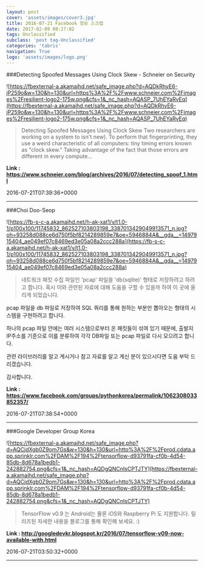 ```yaml
---
layout: post
cover: 'assets/images/cover3.jpg'
title: 2016-07-21 Facebook 정보 스크랩
date: 2017-02-09 08:17:02
tags: Unclassified
subclass: 'post tag-Unclassified'
categories: 'tabris'
navigation: True
logo: 'assets/images/logo.png'
---
```


###Detecting Spoofed Messages Using Clock Skew - Schneier on Security

![https://fbexternal-a.akamaihd.net/safe_image.php?d=AQDkRhyE6-jP259o&w=130&h=130&url=https%3A%2F%2Fwww.schneier.com%2Fimages%2Fresilient-logo2-175w.png&cfs=1&_nc_hash=AQASP_7UhEYaRvEq](https://fbexternal-a.akamaihd.net/safe_image.php?d=AQDkRhyE6-jP259o&w=130&h=130&url=https%3A%2F%2Fwww.schneier.com%2Fimages%2Fresilient-logo2-175w.png&cfs=1&_nc_hash=AQASP_7UhEYaRvEq)

>Detecting Spoofed Messages Using Clock Skew Two researchers are working on a system to isn't new). To perform that fingerprinting, they use a weird characteristic of all computers: tiny timing errors known as "clock skew." Taking advantage of the fact that those errors are different in every compute...

**Link : <https://www.schneier.com/blog/archives/2016/07/detecting_spoof_1.html>**

2016-07-21T07:39:36+0000

---

###Choi Doo-Seop

![https://fb-s-c-a.akamaihd.net/h-ak-xat1/v/t1.0-1/p100x100/11745832_862527103803198_3387013429049913571_n.jpg?oh=93258d088ce6d750f5bf8214289859e7&oe=5946884A&__gda__=1497915404_ae049ef07c8469ed3e05a08a2ccc288a](https://fb-s-c-a.akamaihd.net/h-ak-xat1/v/t1.0-1/p100x100/11745832_862527103803198_3387013429049913571_n.jpg?oh=93258d088ce6d750f5bf8214289859e7&oe=5946884A&__gda__=1497915404_ae049ef07c8469ed3e05a08a2ccc288a)

>네트워크 패킷 수집 파일인 'pcap' 파일을 'db(sqlite)' 형태로 저장하려고 하려고 합니다. 혹시 이와 관련된 자료에 대해 도움을 구할 수 있을까 하여 이 곳에 올리게 되었습니다. 

pcap 파일을 db 파일로 저장하여 SQL 쿼리를 통해 원하는 부분만 뽑아오는 형태의 시스템을 구현하려고 합니다. 

하나의 pcap 파일 안에는 여러 시스템으로부터 온 패킷들이 섞여 있기 때문에, 출발지 IP주소를 기준으로 이를 분류하여 
각각 DB파일 또는 pcap 파일로 다시 모으려고 합니다. 

관련 라이브러리를 알고 계시거나 참고 자료를 알고 계신 분이 있으시다면 도움 부탁 드리겠습니다. 

감사합니다.

**Link : <https://www.facebook.com/groups/pythonkorea/permalink/1062308033852357/>**

2016-07-21T07:38:54+0000

---

###Google Developer Group Korea

![https://fbexternal-a.akamaihd.net/safe_image.php?d=AQCjdXgb0Z9om7Gs&w=130&h=130&url=http%3A%2F%2Fprod.cdata.app.sprinklr.com%2FDAM%2F194%2Ftensorflow-d93791fa-cf0b-4d54-85db-8d678a1bedb1-242882754.png&cfs=1&_nc_hash=AQDgQNCnIsCPTJTY](https://fbexternal-a.akamaihd.net/safe_image.php?d=AQCjdXgb0Z9om7Gs&w=130&h=130&url=http%3A%2F%2Fprod.cdata.app.sprinklr.com%2FDAM%2F194%2Ftensorflow-d93791fa-cf0b-4d54-85db-8d678a1bedb1-242882754.png&cfs=1&_nc_hash=AQDgQNCnIsCPTJTY)

>TensorFlow v0.9 는 Android는 물론 iOS와 Raspberry Pi 도 지원합니다. 릴리즈된 자세한 내용을 블로그를 통해 확인해 보세요. :)

**Link : <http://googledevkr.blogspot.kr/2016/07/tensorflow-v09-now-available-with.html>**

2016-07-21T03:50:32+0000

---


